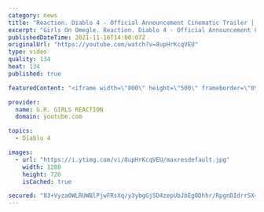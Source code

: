 ```yaml
---
category: news
title: "Reaction. Diablo 4 - Official Announcement Cinematic Trailer | Blizzcon 2019."
excerpt: "Girls On Omegle. Reaction. Diablo 4 - Official Announcement Cinematic Trailer | Blizzcon 2019. Original: ..."
publishedDateTime: 2021-11-16T14:00:07Z
originalUrl: "https://youtube.com/watch?v=8upHrKcqVEU"
type: video
quality: 134
heat: 134
published: true

featuredContent: "<iframe width=\"800\" height=\"500\" frameborder=\"0\" src=\"https://www.youtube.com/embed/8upHrKcqVEU\" allow=\"accelerometer; autoplay; encrypted-media; gyroscope; picture-in-picture\" allowfullscreen></iframe>"

provider:
  name: G.R. GIRLS REACTION
  domain: youtube.com

topics:
  - Diablo 4

images:
  - url: "https://i.ytimg.com/vi/8upHrKcqVEU/maxresdefault.jpg"
    width: 1280
    height: 720
    isCached: true

secured: "83+Vyza0WLRUWBlPjwFRsXq/y3ybgGj5D4zepUbJbEg0Dhhr/RpgnDIdrrSX+w8ibfx4fgvTlc1SFXUGH7LuxqubZuUpdXIQL2yh7vd2AouIqy9EQQNqt4phyL7ccA9HJpyWYmUFO8vF7LCrEgBfLCoWaYnC+Fyv9bospwFY9lZCyOJjlHJ4b6KQO4wxK6mLLBjKUDmY01zxGFEEXMDmfFrhNlHg7qg+JHe6kqX7ihpmPJez9L5Yclx/7v8cz75489dS82kKVj+XsgYTC+RsTHIg2oO7NDpTyg0ca5EkRDBVWovS82VXzonJrHCPoImJZ6oNfn7v7BRnnekodOjQtYlzW+y9VHMkZOUeiewuxXbD88TFVCPiyAij4VVNJveb4ipmtoIEtRe9rb4iD2nSfN4+h7UsnM2KcXOygGSSa5X7YcJrz8DomlAegtlAZeHu;T5JBbBgHnIuYTDQMKezaYQ=="
---
```


